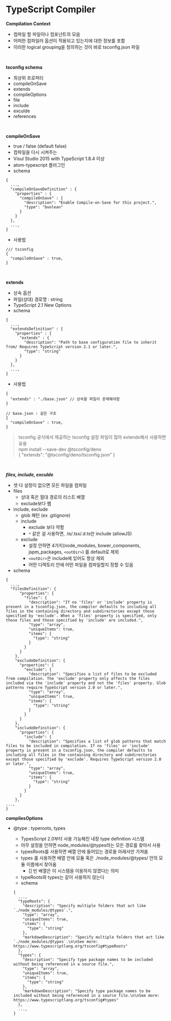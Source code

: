 # TypeScript Compiler

**Compilation Context**
 - 컴파일 할 파일이나 컴포넌트의 모음
 - 어떠한 컴파일러 옵션이 적용되고 있는지에 대한 정보를 포함
 - 이러한 logical grouping을 정의하는 것이 바로 tsconfig.json 파일

<br />

**tsconfig schema**
 - 최상위 프로퍼티
  - compileOnSave
  - extends
  - compileOptions
  - file
  - include
  - exculde
  - references

<br />

**compileOnSave**
  - true / false (default false)
  - 컴파일을 다시 시켜주는 
  -  Visul Studio 2015 with TypeScript 1.8.4 이상
  - atom-typescript 플러그인
  - schema
```tsx
{
  ...,
  "compileOnSaveDefinition" : {
    "properties" : {
      "compileOnSave" : {
        "description": "Enable Compile-on-Save for this project.",
        "type": "boolean"
      }
    }
  },
  ...,
}
```
- 사용법
```tsx
/// tsconfig
{
  "compileOnSave" : true,
}
```

<br />

**extends**
 - 상속 옵션
 - 파일(상대) 경로명 : string
 - TypeScript 2.1 New Options
 - schema
```tsx
{
  ...,
  "extendsDefinition" : {
    "properties" : {
      "extends" : {
        "description": "Path to base configuration file to inherit from/ Requires TypeScript version 2.1 or later.",
        "type": "string"
      }
    }
  },
  ...,
}
```
- 사용법
```tsx
{
  "extends" : "./base.json" // 상속할 파일이 존재해야함
}

// base.json : 같은 구조
{
  "compileOnSave" : true,
}
```

> tsconfig 공식에서 제공하는 tsconfig 설정 파일이 많아 extends해서 사용하면 유용<br/>
> npm install --save-dev @tsconfig/deno<br/>
> { "extends": "@tsconfig/deno/tsconfig.json" }

<br />

***files, include, exculde***
 - 셋 다 설정이 없으면 모든 파일을 컴파일
- files
  - 상대 혹은 절대 경로의 리스트 배열
  - exclude보다 쎔
- include, exclude
  - glob 패턴 (ex .gitignore)
  - include
    - exclude 보다 약함
    - `*` 같은 걸 사용하면, .ts/.tsx/.d.ts만 include (allowJS)
  - exclude
    - 설정 안하면 4가지(node_modules, bower_components, jspm_packages, `<outDir>`) 를 default로 제외
    - `<outDir>`은 include에 있어도 항상 제외
    - 어떤 디렉토리 안에 어떤 파일을 컴파일할지 정할 수 있음
- schema
```tsx
{
  ...,
  "filesDefinition": {
      "properties": {
        "files": {
          "description": "If no 'files' or 'include' property is present in a tsconfig.json, the compiler defaults to including all files in the containing directory and subdirectories except those specified by 'exclude'. When a 'files' property is specified, only those files and those specified by 'include' are included.",
          "type": "array",
          "uniqueItems": true,
          "items": {
            "type": "string"
          }
        }
      }
    },
    "excludeDefinition": {
      "properties": {
        "exclude": {
          "description": "Specifies a list of files to be excluded from compilation. The 'exclude' property only affects the files included via the 'include' property and not the 'files' property. Glob patterns require TypeScript version 2.0 or later.",
          "type": "array",
          "uniqueItems": true,
          "items": {
            "type": "string"
          }
        }
      }
    },
    "includeDefinition": {
      "properties": {
        "include": {
          "description": "Specifies a list of glob patterns that match files to be included in compilation. If no 'files' or 'include' property is present in a tsconfig.json, the compiler defaults to including all files in the containing directory and subdirectories except those specified by 'exclude'. Requires TypeScript version 2.0 or later.",
          "type": "array",
          "uniqueItems": true,
          "items": {
            "type": "string"
          }
        }
      }
    },
...,
}
```

**compilesOptions**
 - @type : typeroots, types

    - TypesScript 2.0부터 사용 가능해진 내장 type definition 시스템
    - 아무 설정을 안하면 node_modules/@types라는 모든 경로를 찾아서 사용
    - typesRoots를 사용하면 배열 안에 들어있는 경로들 아래서만 가져옴
    - types 를 사용하면 배열 안에 모듈 혹은 ./node_modules/@types/ 안의 모듈 이름에서 찾아옴
      - [] 빈 배열은 이 시스템을 이용하지 않겠다는 의미
    - typeRoots와 types는 같이 사용하지 않는다
    - schema
    ```tsx
    {
      ...,
      "typeRoots": {
        "description": "Specify multiple folders that act like `./node_modules/@types`.",
        "type": "array",
        "uniqueItems": true,
        "items": {
          "type": "string"
        },
        "markdownDescription": "Specify multiple folders that act like `./node_modules/@types`.\n\nSee more: https://www.typescriptlang.org/tsconfig#typeRoots"
      },
      "types": {
        "description": "Specify type package names to be included without being referenced in a source file.",
        "type": "array",
        "uniqueItems": true,
        "items": {
          "type": "string"
        },
        "markdownDescription": "Specify type package names to be included without being referenced in a source file.\n\nSee more: https://www.typescriptlang.org/tsconfig#types"
      },
      ...,
    }
    ```